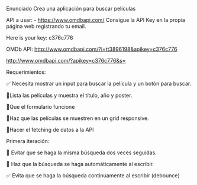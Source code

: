 
Enunciado
Crea una aplicación para buscar películas

API a usar: - https://www.omdbapi.com/ Consigue la API Key en la propia página web registrando tu email.

Here is your key: c376c776

OMDb API: http://www.omdbapi.com/?i=tt3896198&apikey=c376c776

http://www.omdbapi.com/?apikey=c376c776&s=



Requerimientos:

✅ Necesita mostrar un input para buscar la película y un botón para buscar.

🔲Lista las películas y muestra el título, año y poster.

🔲Que el formulario funcione

🔲Haz que las películas se muestren en un grid responsive.

🔲Hacer el fetching de datos a la API

Primera iteración:

🔲 Evitar que se haga la misma búsqueda dos veces seguidas.

🔲 Haz que la búsqueda se haga automáticamente al escribir.




<!-- # React + Vite

This template provides a minimal setup to get React working in Vite with HMR and some ESLint rules.

Currently, two official plugins are available:

- [@vitejs/plugin-react](https://github.com/vitejs/vite-plugin-react/blob/main/packages/plugin-react/README.md) uses [Babel](https://babeljs.io/) for Fast Refresh
- [@vitejs/plugin-react-swc](https://github.com/vitejs/vite-plugin-react-swc) uses [SWC](https://swc.rs/) for Fast Refresh -->

✅ Evita que se haga la búsqueda continuamente al escribir (debounce)